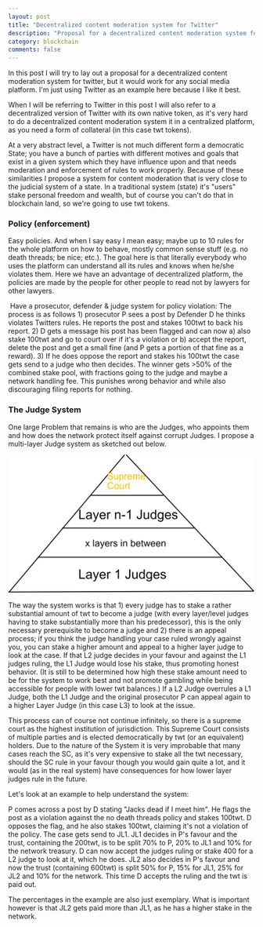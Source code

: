 ```yaml
---
layout: post
title: "Decentralized content moderation system for Twitter"
description: "Proposal for a decentralized content moderation system for social media"
category: blockchain
comments: false
---
```

In this post I will try to lay out a proposal for a decentralized content moderation system for twitter, but it would work for any social media platform. I'm just using Twitter as an example here because I like it best.

When I will be referring to Twitter in this post I will also refer to a decentralized version of Twitter with its own native token, as it's very hard to do a decentralized content moderation system it in a centralized platform, as you need a form of collateral (in this case twt tokens).

At a very abstract level, a Twitter is not much different form a democratic State; you have a bunch of parties with different motives and goals that exist in a given system which they have influence upon and that needs moderation and enforcement of rules to work properly. Because of these similarities I propose a system for content moderation that is very close to the judicial system of a state. In a traditional system (state) it's "users" stake personal freedom and wealth, but of course you can't do that in blockchain land, so we're going to use twt tokens.

### Policy (enforcement)

Easy policies. And when I say easy I mean easy; maybe up to 10 rules for the whole platform on how to behave, mostly common sense stuff (e.g. no death threads; be nice; etc.). The goal here is that literally everybody who uses the platform can understand all its rules and knows when he/she violates them. Here we have an advantage of decentralized platform, the policies are made by the people for other people to read not by lawyers for other lawyers.

 Have a prosecutor, defender & judge system for policy violation: The process is as follows 1) prosecutor P sees a post by Defender D he thinks violates Twitters rules. He reports the post and stakes 100twt to back his report. 2) D gets a message his post has been flagged and can now a) also stake 100twt and go to court over if it's a violation or b) accept the report, delete the post and get a small fine (and P gets a portion of that fine as a reward). 3) If he does oppose the report and stakes his 100twt the case gets send to a judge who then decides. The winner gets >50% of the combined stake pool, with fractions going to the judge and maybe a network handling fee. This punishes wrong behavior and while also discouraging filing reports for nothing.
 
### The Judge System

One large Problem that remains is who are the Judges, who appoints them and how does the network protect itself against corrupt Judges. I propose a multi-layer Judge system as sketched out below.

<img src="/img/twitter_judge_layers.png" alt="title">

The way the system works is that 1) every judge has to stake a rather substantial amount of twt to become a judge (with every layer/level judges having to stake substantially more than his predecessor), this is the only necessary prerequisite to become a judge and 2) there is an appeal process; if you think the judge handling your case ruled wrongly against you, you can stake a higher amount and appeal to a higher layer judge to look at the case. If that L2 judge decides in your favour and against the L1 judges ruling, the L1 Judge would lose his stake, thus promoting honest behavior. (It is still to be determined how high these stake amount need to be for the system to work best and not promote gambling while being accessible for people with lower twt balances.) If a L2 Judge overrules a L1 Judge, both the L1 Judge and the original prosecutor P can appeal again to a higher Layer Judge (in this case L3) to look at the issue.

This process can of course not continue infinitely, so there is a supreme court as the highest institution of jurisdiction. This Supreme Court consists of multiple parties and is elected democratically by twt (or an equivalent) holders. Due to the nature of the System it is very improbable that many cases reach the SC, as it's very expensive to stake all the twt necessary, should the SC rule in your favour though you would gain quite a lot, and it would (as in the real system) have consequences for how lower layer judges rule in the future.

Let's look at an example to help understand the system:

P comes across a post by D stating "Jacks dead if I meet him". He flags the post as a violation against the no death threads policy and stakes 100twt. D opposes the flag, and he also stakes 100twt, claiming it's not a violation of the policy. The case gets send to JL1. JL1 decides in P's favour and the trust, containing the 200twt, is to be split 70% to P, 20% to JL1 and 10% for the network treasury. D can now accept the judges ruling or stake 400 for a L2 judge to look at it, which he does. JL2 also decides in P's favour and now the trust (containing 600twt) is split 50% for P, 15% for JL1, 25% for JL2 and 10% for the network. This time D accepts the ruling and the twt is paid out.

The percentages in the example are also just exemplary. What is important however is that JL2 gets paid more than JL1, as he has a higher stake in the network.

